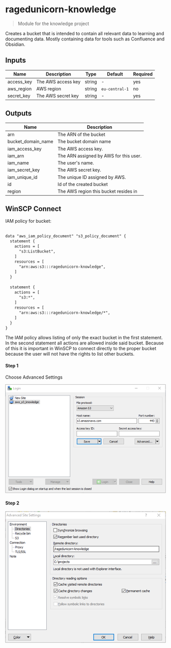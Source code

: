 # ragedunicorn-knowledge

> Module for the knowledge project

Creates a bucket that is intended to contain all relevant data to learning and documenting data. Mostly containing data for tools such as Confluence and Obsidian.

## Inputs

| Name       | Description        | Type   | Default        | Required |
|------------|--------------------|--------|----------------|----------|
| access_key | The AWS access key | string | -              | yes      |
| aws_region | AWS region         | string | `eu-central-1` | no       |
| secret_key | The AWS secret key | string | -              | yes      |

## Outputs

| Name               | Description                            |
| ------------------ | -------------------------------------- |
| arn                | The ARN of the bucket                  |
| bucket_domain_name | The bucket domain name                 |
| iam_access_key     | The AWS access key.                    |
| iam_arn            | The ARN assigned by AWS for this user. |
| iam_name           | The user's name.                       |
| iam_secret_key     | The AWS secret key.                    |
| iam_unique_id      | The unique ID assigned by AWS.         |
| id                 | Id of the created bucket               |
| region             | The AWS region this bucket resides in  |

## WinSCP Connect

IAM policy for bucket:

```hcl

data "aws_iam_policy_document" "s3_policy_document" {
  statement {
    actions = [
      "s3:ListBucket",
    ]
    resources = [
      "arn:aws:s3:::ragedunicorn-knowledge",
    ]
  }

  statement {
    actions = [
      "s3:*",
    ]
    resources = [
      "arn:aws:s3:::ragedunicorn-knowledge/*",
    ]
  }
}

```

The IAM policy allows listing of only the exact bucket in the first statement. In the second statement all actions are allowed inside said bucket. Because of this it is important in WinSCP to connect directly to the proper bucket because the user will not have the rights to list other buckets.

#### Step 1
Choose Advanced Settings

![](docs/winscp_1.png)

#### Step 2
![](docs/winscp_2.png)

